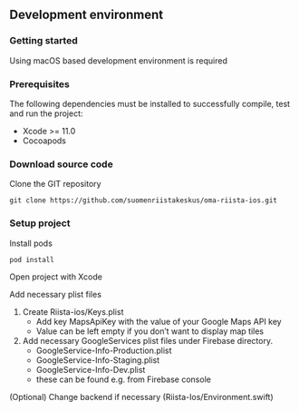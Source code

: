 ## Development environment

### Getting started

Using macOS based development environment is required

### Prerequisites
The following dependencies must be installed to successfully compile, test and run the project:

  - Xcode >= 11.0
  - Cocoapods

### Download source code

Clone the GIT repository

    git clone https://github.com/suomenriistakeskus/oma-riista-ios.git

### Setup project

Install pods

    pod install

Open project with Xcode

Add necessary plist files

1. Create Riista-ios/Keys.plist
    - Add key MapsApiKey with the value of your Google Maps API key
    - Value can be left empty if you don’t want to display map tiles
2. Add necessary GoogleServices plist files under Firebase directory.
    - GoogleService-Info-Production.plist
    - GoogleService-Info-Staging.plist
    - GoogleService-Info-Dev.plist
    - these can be found e.g. from Firebase console

(Optional) Change backend if necessary (Riista-Ios/Environment.swift)
